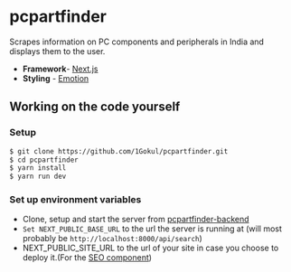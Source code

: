 # pcpartfinder

Scrapes information on PC components and peripherals in India and displays them to the user.

- **Framework**- [Next.js](https://nextjs.org/)
- **Styling** - [Emotion](https://emotion.sh/)


## Working on the code yourself

### Setup
```bash
$ git clone https://github.com/1Gokul/pcpartfinder.git
$ cd pcpartfinder
$ yarn install
$ yarn run dev
 ```

### Set up environment variables

- Clone, setup and start the server from [pcpartfinder-backend](https://github.com/1Gokul/pcpartfinder-backend)
- `Set NEXT_PUBLIC_BASE_URL` to the url the server is running at (will most probably be `http://localhost:8000/api/search`)
- NEXT_PUBLIC_SITE_URL to the url of your site in case you choose to deploy it.(For the [SEO component](https://github.com/1Gokul/pcpartfinder/blob/main/src/components/Layout.tsx#L64))